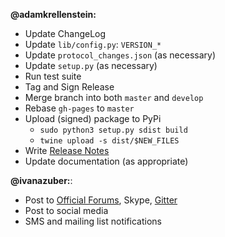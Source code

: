 **@adamkrellenstein:**

- Update ChangeLog
- Update `lib/config.py`: `VERSION_*`
- Update `protocol_changes.json` (as necessary)
- Update `setup.py` (as necessary)
- Run test suite
- Tag and Sign Release
- Merge branch into both `master` and `develop`
- Rebase `gh-pages` to `master`
- Upload (signed) package to PyPi
	* `sudo python3 setup.py sdist build`
	<!-- * `sudo python3 setup.py bdist_wheel build`	# Does not work with `apsw` and `ethereum-serpent` installs. -->
	* `twine upload -s dist/$NEW_FILES`
- Write [Release Notes](https://github.com/CounterpartyXCP/counterparty-lib/releases)
- Update documentation (as appropriate)

**@ivanazuber:**:

- Post to [Official Forums](https://forums.counterparty.io/discussion/445/new-version-announcements-counterparty-and-counterpartyd), Skype, [Gitter](https://gitter.im/CounterpartyXCP)
- Post to social media
- SMS and mailing list notifications
